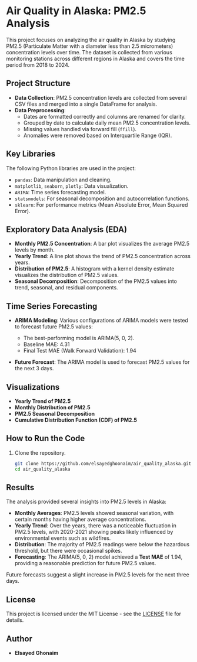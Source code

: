 # Air Quality in Alaska: PM2.5 Analysis

This project focuses on analyzing the air quality in Alaska by studying PM2.5 (Particulate Matter with a diameter less than 2.5 micrometers) concentration levels over time. The dataset is collected from various monitoring stations across different regions in Alaska and covers the time period from 2018 to 2024.

## Project Structure

- **Data Collection**: PM2.5 concentration levels are collected from several CSV files and merged into a single DataFrame for analysis.
- **Data Preprocessing**: 
  - Dates are formatted correctly and columns are renamed for clarity.
  - Grouped by date to calculate daily mean PM2.5 concentration levels.
  - Missing values handled via forward fill (`ffill`).
  - Anomalies were removed based on Interquartile Range (IQR).

## Key Libraries

The following Python libraries are used in the project:
- `pandas`: Data manipulation and cleaning.
- `matplotlib`, `seaborn`, `plotly`: Data visualization.
- `ARIMA`: Time series forecasting model.
- `statsmodels`: For seasonal decomposition and autocorrelation functions.
- `sklearn`: For performance metrics (Mean Absolute Error, Mean Squared Error).

## Exploratory Data Analysis (EDA)

- **Monthly PM2.5 Concentration**: A bar plot visualizes the average PM2.5 levels by month.
- **Yearly Trend**: A line plot shows the trend of PM2.5 concentration across years.
- **Distribution of PM2.5**: A histogram with a kernel density estimate visualizes the distribution of PM2.5 values.
- **Seasonal Decomposition**: Decomposition of the PM2.5 values into trend, seasonal, and residual components.

## Time Series Forecasting

- **ARIMA Modeling**: Various configurations of ARIMA models were tested to forecast future PM2.5 values:
  - The best-performing model is ARIMA(5, 0, 2).
  - Baseline MAE: 4.31
  - Final Test MAE (Walk Forward Validation): 1.94
  
- **Future Forecast**: The ARIMA model is used to forecast PM2.5 values for the next 3 days.

## Visualizations

- **Yearly Trend of PM2.5**
- **Monthly Distribution of PM2.5**
- **PM2.5 Seasonal Decomposition**
- **Cumulative Distribution Function (CDF) of PM2.5**

## How to Run the Code

1. Clone the repository.
   ```bash
   git clone https://github.com/elsayedghoonaim/air_quality_alaska.git
   cd air_quality_alaska
## Results

The analysis provided several insights into PM2.5 levels in Alaska:

- **Monthly Averages**: PM2.5 levels showed seasonal variation, with certain months having higher average concentrations.
- **Yearly Trend**: Over the years, there was a noticeable fluctuation in PM2.5 levels, with 2020-2021 showing peaks likely influenced by environmental events such as wildfires.
- **Distribution**: The majority of PM2.5 readings were below the hazardous threshold, but there were occasional spikes.
- **Forecasting**: The ARIMA(5, 0, 2) model achieved a **Test MAE** of 1.94, providing a reasonable prediction for future PM2.5 values.

Future forecasts suggest a slight increase in PM2.5 levels for the next three days.

## License

This project is licensed under the MIT License - see the [LICENSE](LICENSE.md) file for details.

## Author

- **Elsayed Ghonaim**


